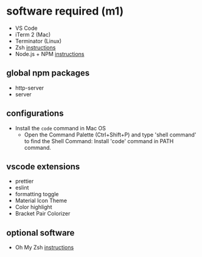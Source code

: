 # software required (m1)

- VS Code
- iTerm 2 (Mac)
- Terminator (Linux)
- Zsh [instructions](https://github.com/robbyrussell/oh-my-zsh/wiki/Installing-ZSH)
- Node.js + NPM [instructions](https://github.com/creationix/nvm)

## global npm packages

- http-server
- server

## configurations

- Install the `code` command in Mac OS
  - Open the Command Palette (Ctrl+Shift+P) and type 'shell command' to find the Shell Command: Install 'code' command in PATH command.

## vscode extensions

- prettier
- eslint
- formatting toggle
- Material Icon Theme
- Color highlight
- Bracket Pair Colorizer

## optional software

- Oh My Zsh [instructions](https://github.com/robbyrussell/oh-my-zsh)
